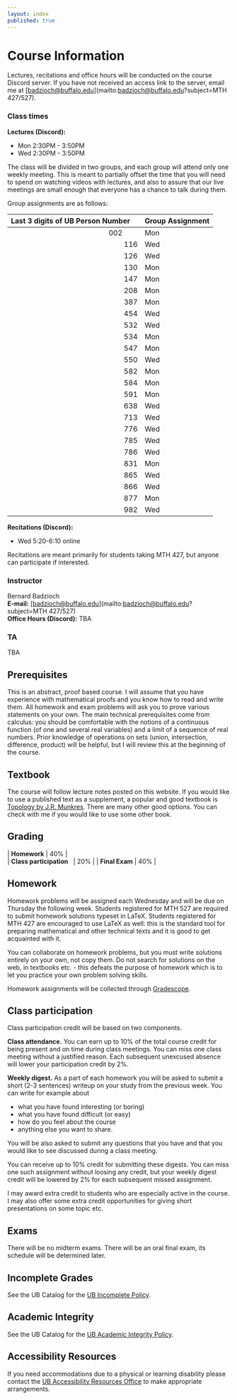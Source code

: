 ```yaml
---
layout: index
published: true
---
```



# Course Information

Lectures, recitations and office hours will be conducted on the course
Discord server. If you have not received an access link to the
server, email me at [badzioch@buffalo.edu](mailto:badzioch@buffalo.edu?subject=MTH 427/527).  

### Class times

**Lectures (Discord):**  
* Mon 2:30PM - 3:50PM
* Wed 2:30PM - 3:50PM   

The class will be divided in two groups, and each group will attend only
one weekly meeting. This is meant to partially offset the time that you will
need to spend on watching videos with lectures, and also to assure that our
live meetings are small enough that everyone has a chance to talk during them.

Group assignments are as follows:

| Last 3 digits of UB Person Number &nbsp; &nbsp; | Group Assignment |
| --------------------------------: | :--------------- |
| 002  &nbsp; &nbsp; &nbsp; &nbsp;                             | Mon              |
| 116                               | Wed              |
| 126                               | Wed              |
| 130                               | Mon              |
| 147                               | Mon              |
| 208                               | Mon              |
| 387                               | Mon              |
| 454                               | Wed              |
| 532                               | Wed              |
| 534                               | Mon              |
| 547                               | Mon              |
| 550                               | Wed              |
| 582                               | Mon              |
| 584                               | Mon              |
| 591                               | Mon              |
| 638                               | Wed              |
| 713                               | Wed              |
| 776                               | Wed              |
| 785                               | Wed              |
| 786                               | Wed              |
| 831                               | Mon              |
| 865                               | Wed              |
| 866                               | Wed              |
| 877                               | Mon              |
| 982                               | Wed              |



**Recitations (Discord):**
* Wed 5:20-6:10 online

Recitations are meant primarily for students taking MTH 427, but anyone can
participate if interested.   

### Instructor

Bernard Badzioch  
**E-mail:** [badzioch@buffalo.edu](mailto:badzioch@buffalo.edu?subject=MTH 427/527)  
**Office Hours (Discord):** TBA


### TA

TBA

## Prerequisites

This is an abstract, proof based course. I will assume that you have experience
with mathematical proofs and you know how to read and write them. All homework
and exam problems will ask you to prove various statements on your own. The main
technical prerequisites come from calculus: you should be comfortable with the
notions of a continuous function (of one and several real variables) and a limit
of a sequence of real numbers. Prior knowledge of operations on sets (union,
intersection, difference, product)  will be helpful, but I will review this at
the beginning of the course.


## Textbook

The course will follow lecture notes posted on this website.
If you would like to use a published text as a supplement, a popular and good
textbook is [Topology by J.R. Munkres](https://www.amazon.com/Topology-2nd-Economy-James-Munkres/dp/8120320468/ref=pd_cp_14_1?_encoding=UTF8&pd_rd_i=8120320468&pd_rd_r=4VZWC9KGC5G31YR4T9ZA&pd_rd_w=5hg0t&pd_rd_wg=60htE&psc=1&refRID=4VZWC9KGC5G31YR4T9ZA).
There are many other good options. You can check with me if you would like to
use some other book.

## Grading

| **Homework**                   | 40% |  
| **Class participation** &nbsp; | 20% |
| **Final Exam**                 | 40% |  


## Homework

Homework problems will be assigned each Wednesday and will be due on Thursday
the following week. Students registered for MTH 527 are required to submit homework solutions
typeset in LaTeX. Students registered for MTH 427 are encouraged to use LaTeX as
well: this is the standard tool for preparing mathematical and other technical texts
and it is good to get acquainted with it.

You can collaborate on homework problems, but you must write solutions entirely on your
own, not copy them. Do not search for solutions on the web, in textbooks etc. -
this defeats the purpose of homework which is to let you practice your own problem
solving skills.

Homework assignments will be collected through [Gradescope](https://www.gradescope.com).

## Class participation

Class participation credit will be based on two components.

**Class attendance.** You can earn up to 10% of the total course credit
for being present and on time during class meetings. You can miss one
class meeting without a justified reason. Each subsequent unexcused absence
will lower your participation credit by 2%.

**Weekly digest.** As a part of each homework you will be asked to submit
a short (2-3 sentences) writeup on your study from the previous week.
You can write for example about

* what you have found interesting (or boring)
* what you have found difficult (or easy)
* how do you feel about the course
* anything else you want to share.

You will be also asked to submit any questions that you have and that
you would like to see discussed during a class meeting.  

You can receive up to 10% credit for submitting these digests. You can miss one
such assignment without loosing any credit, but your weekly digest credit will be
lowered by 2% for each subsequent missed assignment.   

I may award extra credit to students who are especially active in the course.
I may also offer some extra credit opportunities for giving short presentations
on some topic etc.


## Exams

There will be no midterm exams. There will be an oral final exam, its schedule
will be determined later.   


## Incomplete Grades

See the UB Catalog for the [UB Incomplete Policy](https://catalog.buffalo.edu/policies/explanation.html).


## Academic Integrity

See the UB Catalog for the [UB Academic Integrity Policy](https://catalog.buffalo.edu/policies/integrity.html).


## Accessibility Resources

If you need accommodations due to a physical or learning disability please contact the
[UB Accessibility Resources Office](https://www.buffalo.edu/studentlife/who-we-are/departments/accessibility.html)
to make appropriate arrangements.
